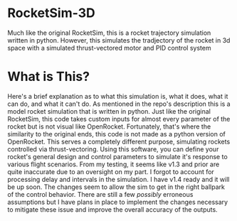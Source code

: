 # RocketSim-3D
Much like the original RocketSim, this is a rocket trajectory simulation written in python. However, this simulates the tradjectory of the rocket in 3d space with a simulated thrust-vectored motor and PID control system

# What is This?
Here's a brief explanation as to what this simulation is, what it does, what it can do, and what it can't do. As mentioned in the repo's 
description this is a model rocket simulation that is written in python. Just like the original RocketSim, this code takes custom inputs for almost every parameter of the rocket but is not visual like 
OpenRocket. Fortunately, that's where the similarity to the original ends, this code is not made as a python version of OpenRocket. This serves a completely different purpose, simulating rockets controlled via thrust-vectoring. Using this software, you can define your rocket's general design and control parameters to simulate it's response to various flight scenarios. From my testing, it seems like v1.3 and prior are quite inaccurate due to an oversight on my part. I forgot to account for processing delay and intervals in the simulation. I have v1.4 ready and it will be up soon. The changes seem to allow the sim to get in the right ballpark of the control behavior. There are still a few _possibly_ erroneous assumptions but I have plans in place to implement the changes necessary to mitigate these issue and improve the overall accuracy of the outputs.
